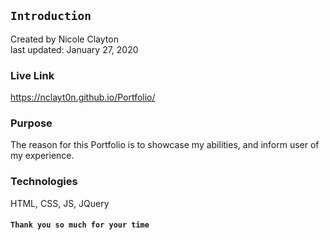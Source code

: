 ## `Introduction`
Created by Nicole Clayton<br/>
last updated: January 27, 2020

### Live Link
https://nclayt0n.github.io/Portfolio/

### Purpose
The reason for this Portfolio is to showcase my abilities, and inform user of my experience.


### Technologies
HTML, CSS, JS, JQuery


#### `Thank you so much for your time`

